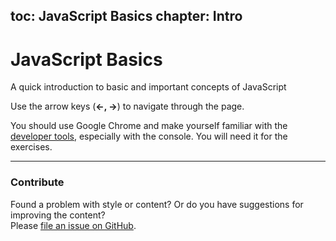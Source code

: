 toc: JavaScript Basics
chapter: Intro
---
# JavaScript Basics

A quick introduction to basic and important concepts of JavaScript

Use the arrow keys (**&larr;, &rarr;**) to navigate through the page.

You should use Google Chrome and make yourself
familiar with the [developer tools][], especially with the console.
You will need it for the exercises.

---

### Contribute

Found a problem with style or content? Or do you have suggestions for improving
the content?  
Please [file an issue on GitHub][github].

[developer tools]:  https://developers.google.com/chrome-developer-tools/docs/javascript-debugging
[github]: https://github.com/fkling/jsbasics/issues
